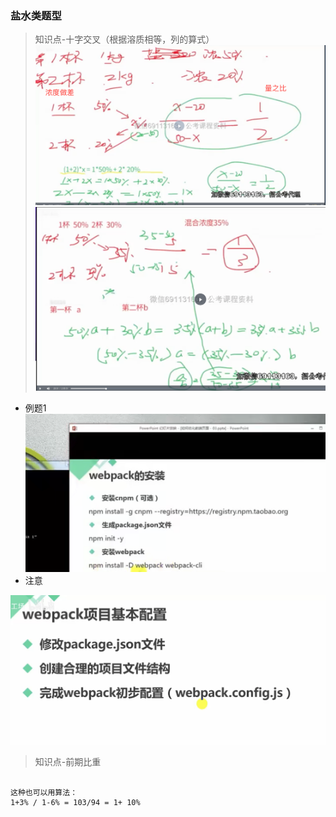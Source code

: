 ### 盐水类题型

> 知识点-十字交叉（根据溶质相等，列的算式）
![111](../images5/108.png)
![111](../images5/109.png)

- 例题1
![111](../images5/110.png)
- 注意

![111](../images5/111.png)

> 知识点-前期比重
```

这种也可以用算法：
1+3% / 1-6% = 103/94 = 1+ 10%

```